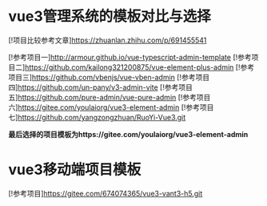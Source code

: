 # vue3管理系统的模板对比与选择
[!项目比较参考文章]https://zhuanlan.zhihu.com/p/691455541

[!参考项目一]http://armour.github.io/vue-typescript-admin-template
[!参考项目二]https://github.com/kailong321200875/vue-element-plus-admin
[!参考项目三]https://github.com/vbenjs/vue-vben-admin
[!参考项目四]https://github.com/un-pany/v3-admin-vite
[!参考项目五]https://github.com/pure-admin/vue-pure-admin
[!参考项目六]https://gitee.com/youlaiorg/vue3-element-admin
[!参考项目七]https://github.com/yangzongzhuan/RuoYi-Vue3.git

**最后选择的项目模板为https://gitee.com/youlaiorg/vue3-element-admin**

# vue3移动端项目模板
[!参考项目]https://gitee.com/674074365/vue3-vant3-h5.git